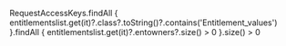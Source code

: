 RequestAccessKeys.findAll { 
    entitlementslist.get(it)?.class?.toString()?.contains('Entitlement_values')
}.findAll { 
    entitlementslist.get(it)?.entowners?.size() > 0
}.size() > 0
